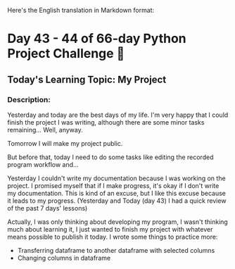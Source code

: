 Here's the English translation in Markdown format:

# Day 43 - 44 of 66-day Python Project Challenge 📅

## **Today's Learning Topic: My Project**

### Description:
Yesterday and today are the best days of my life. I'm very happy that I could finish the project I was writing, although there are some minor tasks remaining... Well, anyway.

Tomorrow I will make my project public.

But before that, today I need to do some tasks like editing the recorded program workflow and...

Yesterday I couldn't write my documentation because I was working on the project. I promised myself that if I make progress, it's okay if I don't write my documentation. This is kind of an excuse, but I like this excuse because it leads to my progress.
(Yesterday and Today (day 43) I had a quick review of the past 7 days' lessons)

Actually, I was only thinking about developing my program, I wasn't thinking much about learning it, I just wanted to finish my project with whatever means possible to publish it today. I wrote some things to practice more:
- Transferring dataframe to another dataframe with selected columns
- Changing columns in dataframe
